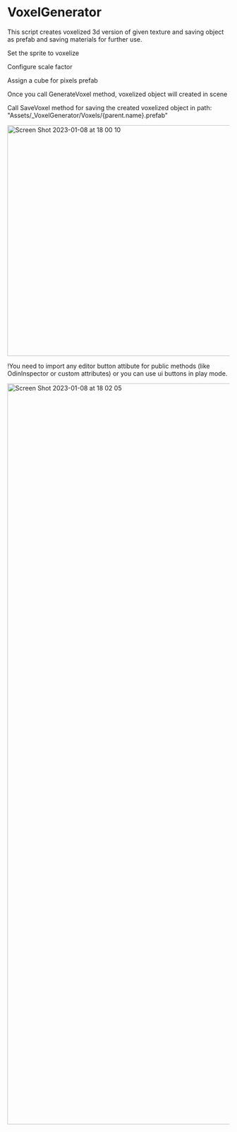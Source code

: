 # VoxelGenerator
This script creates voxelized 3d version of given texture and saving object as prefab and saving materials for further use.

Set the sprite to voxelize

Configure scale factor

Assign a cube for pixels prefab

Once you call GenerateVoxel method, voxelized object will created in scene

Call SaveVoxel method for saving the created voxelized object in path: "Assets/_VoxelGenerator/Voxels/{parent.name}.prefab"

<img width="523" alt="Screen Shot 2023-01-08 at 18 00 10" src="https://user-images.githubusercontent.com/56830043/211203398-1b1215f6-9bb0-4dc0-82a7-5b8bcdf0e478.png">

!You need to import any editor button attibute for public methods (like OdinInspector or custom attributes) or you can use ui buttons in play mode.

<img width="1679" alt="Screen Shot 2023-01-08 at 18 02 05" src="https://user-images.githubusercontent.com/56830043/211203521-26ca6854-cb44-4151-af30-eadf59e39a4c.png">
